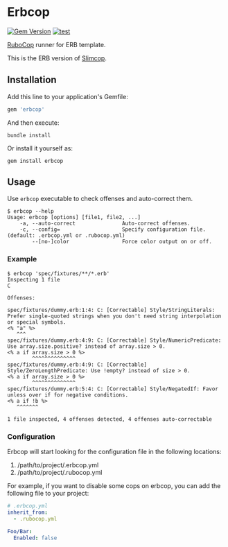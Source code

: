 # Erbcop

[![Gem Version](https://badge.fury.io/rb/erbcop.svg)](https://rubygems.org/gems/erbcop)
[![test](https://github.com/r7kamura/erbcop/actions/workflows/test.yml/badge.svg)](https://github.com/r7kamura/erbcop/actions/workflows/test.yml)

[RuboCop](https://github.com/rubocop/rubocop) runner for ERB template.

This is the ERB version of [Slimcop](https://github.com/r7kamura/slimcop).

## Installation

Add this line to your application's Gemfile:

```ruby
gem 'erbcop'
```

And then execute:

```
bundle install
```

Or install it yourself as:

```
gem install erbcop
```

## Usage

Use `erbcop` executable to check offenses and auto-correct them.

```console
$ erbcop --help
Usage: erbcop [options] [file1, file2, ...]
    -a, --auto-correct               Auto-correct offenses.
    -c, --config=                    Specify configuration file. (default: .erbcop.yml or .rubocop.yml)
        --[no-]color                 Force color output on or off.
```

### Example

```console
$ erbcop 'spec/fixtures/**/*.erb'
Inspecting 1 file
C

Offenses:

spec/fixtures/dummy.erb:1:4: C: [Correctable] Style/StringLiterals: Prefer single-quoted strings when you don't need string interpolation or special symbols.
<% "a" %>
   ^^^
spec/fixtures/dummy.erb:4:9: C: [Correctable] Style/NumericPredicate: Use array.size.positive? instead of array.size > 0.
<% a if array.size > 0 %>
        ^^^^^^^^^^^^^^
spec/fixtures/dummy.erb:4:9: C: [Correctable] Style/ZeroLengthPredicate: Use !empty? instead of size > 0.
<% a if array.size > 0 %>
        ^^^^^^^^^^^^^^
spec/fixtures/dummy.erb:5:4: C: [Correctable] Style/NegatedIf: Favor unless over if for negative conditions.
<% a if !b %>
   ^^^^^^^

1 file inspected, 4 offenses detected, 4 offenses auto-correctable
```

### Configuration

Erbcop will start looking for the configuration file in the following locations:

1. /path/to/project/.erbcop.yml
2. /path/to/project/.rubocop.yml

For example, if you want to disable some cops on erbcop, you can add the following file to your project:

```yaml
# .erbcop.yml
inherit_from:
  - .rubocop.yml

Foo/Bar:
  Enabled: false
```
